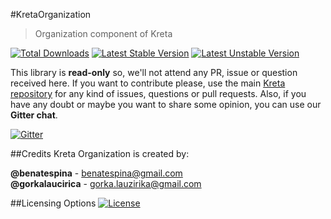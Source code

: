 #KretaOrganization
> Organization component of Kreta

[![Total Downloads](https://poser.pugx.org/kreta/organization/downloads)](https://packagist.org/packages/kreta/organization)
[![Latest Stable Version](https://poser.pugx.org/kreta/organization/v/stable.svg)](https://packagist.org/packages/kreta/organization)
[![Latest Unstable Version](https://poser.pugx.org/kreta/organization/v/unstable.svg)](https://packagist.org/packages/kreta/organization)

This library is **read-only** so, we'll not attend any PR, issue or question received here. If you want to contribute please,
use the main [Kreta repository][1] for any kind of issues, questions or pull requests. Also, if you have any doubt or
maybe you want to share some opinion, you can use our **Gitter chat**.

[![Gitter](https://badges.gitter.im/Join%20Chat.svg)](https://gitter.im/kreta/kreta?utm_source=badge&utm_medium=badge&utm_campaign=pr-badge&utm_content=badge)

##Credits
Kreta Organization is created by:
>
**@benatespina** - [benatespina@gmail.com](mailto:benatespina@gmail.com)<br>
**@gorkalaucirica** - [gorka.lauzirika@gmail.com](mailto:gorka.lauzirika@gmail.com)

##Licensing Options
[![License](https://poser.pugx.org/kreta/organization/license.svg)](https://github.com/kreta/Organization/blob/master/LICENSE)

[1]: https://github.com/kreta/kreta
